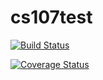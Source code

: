 # cs107test

[![Build Status](https://travis-ci.com/github/charlotte12l/cs107test.svg?branch=main)](https://travis-ci.com/github/charlotte12l/cs107test?branch=main)

[![Coverage Status](https://codecov.io/gh/charlotte12l/cs107test/branch/main/graph/badge.svg?token=PI3VBY4UP3)](https://codecov.io/gh/charlotte12l/cs107test)
